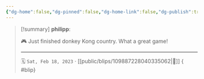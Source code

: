 ```yaml
---
{"dg-home":false,"dg-pinned":false,"dg-home-link":false,"dg-publish":true,"tags":["dgblip"],"disabled rules":["yaml-title","yaml-title-alias","file-name-heading"],"title":"philipp on mastodon @ 2023-02-18","created-date":"2023-02-18T18:47:13","id":109887228040335060,"updated-date":"2025-05-02T08:50:43","dg-path":"blips/109887228040335062.md","permalink":"/blips/109887228040335062/","dgPassFrontmatter":true}
---
```


> [!summary] **philipp**:
>
> 🎮 Just finished donkey Kong country. What a great game!
> - - -
>
> 🗓️ `Sat, Feb 18, 2023` · [[public/blips/109887228040335062\|🔗]]
{ #blip}

